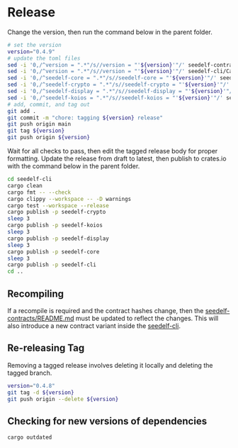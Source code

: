 # Release

Change the version, then run the command below in the parent folder.

```bash
# set the version
version="0.4.9"
# update the toml files
sed -i '0,/^version = ".*"/s//version = "'${version}'"/' seedelf-contracts/aiken.toml
sed -i '0,/^version = ".*"/s//version = "'${version}'"/' seedelf-cli/Cargo.toml
sed -i '0,/^seedelf-core = ".*"/s//seedelf-core = "'${version}'"/' seedelf-cli/Cargo.toml
sed -i '0,/^seedelf-crypto = ".*"/s//seedelf-crypto = "'${version}'"/' seedelf-cli/Cargo.toml
sed -i '0,/^seedelf-display = ".*"/s//seedelf-display = "'${version}'"/' seedelf-cli/Cargo.toml
sed -i '0,/^seedelf-koios = ".*"/s//seedelf-koios = "'${version}'"/' seedelf-cli/Cargo.toml
# add, commit, and tag out
git add .
git commit -m "chore: tagging ${version} release"
git push origin main
git tag ${version}
git push origin ${version}
```

Wait for all checks to pass, then edit the tagged release body for proper formatting. Update the release from draft to latest, then publish to crates.io with the command below in the parent folder.

```bash
cd seedelf-cli
cargo clean
cargo fmt -- --check
cargo clippy --workspace -- -D warnings
cargo test --workspace --release
cargo publish -p seedelf-crypto
sleep 3
cargo publish -p seedelf-koios
sleep 3
cargo publish -p seedelf-display
sleep 3
cargo publish -p seedelf-core
sleep 3
cargo publish -p seedelf-cli
cd ..
```

## Recompiling

If a recompile is required and the contract hashes change, then the [seedelf-contracts/README.md](./seedelf-contracts/README.md) must be updated to reflect the changes. This will also introduce a new contract variant inside the [seedelf-cli](./seedelf-cli/README.md).

## Re-releasing Tag

Removing a tagged release involves deleting it locally and deleting the tagged branch.

```bash
version="0.4.8"
git tag -d ${version}
git push origin --delete ${version}
```

## Checking for new versions of dependencies

```bash
cargo outdated
```